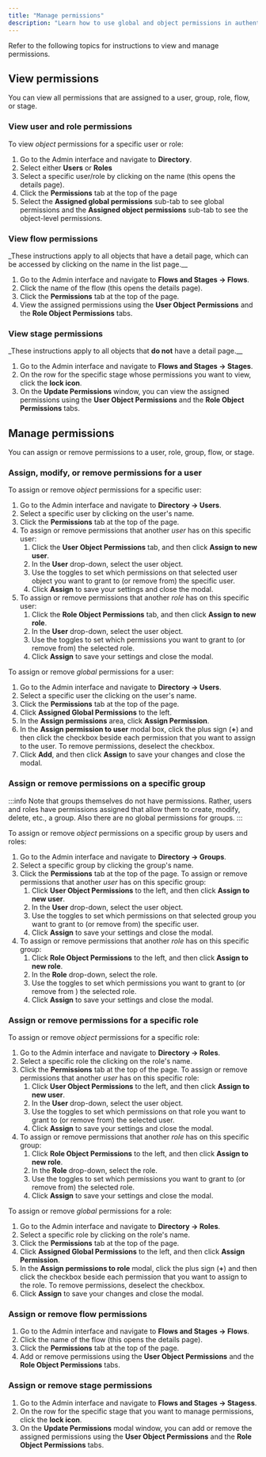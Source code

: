 ```yaml
---
title: "Manage permissions"
description: "Learn how to use global and object permissions in authentik."
---
```


Refer to the following topics for instructions to view and manage permissions.

## View permissions

You can view all permissions that are assigned to a user, group, role, flow, or stage.

### View user and role permissions

To view _object_ permissions for a specific user or role:

1. Go to the Admin interface and navigate to **Directory**.
2. Select either **Users** or **Roles**
3. Select a specific user/role by clicking on the name (this opens the details page).
4. Click the **Permissions** tab at the top of the page
5. Select the **Assigned global permissions** sub-tab to see global permissions and the **Assigned object permissions** sub-tab to see the object-level permissions.

### View flow permissions

\_These instructions apply to all objects that have a detail page, which can be accessed by clicking on the name in the list page.\_\_

1. Go to the Admin interface and navigate to **Flows and Stages -> Flows**.
2. Click the name of the flow (this opens the details page).
3. Click the **Permissions** tab at the top of the page.
4. View the assigned permissions using the **User Object Permissions** and the **Role Object Permissions** tabs.

### View stage permissions

\_These instructions apply to all objects that **do not** have a detail page.\_\_

1. Go to the Admin interface and navigate to **Flows and Stages -> Stages**.
2. On the row for the specific stage whose permissions you want to view, click the **lock icon**.
3. On the **Update Permissions** window, you can view the assigned permissions using the **User Object Permissions** and the **Role Object Permissions** tabs.

## Manage permissions

You can assign or remove permissions to a user, role, group, flow, or stage.

### Assign, modify, or remove permissions for a user

To assign or remove _object_ permissions for a specific user:

1. Go to the Admin interface and navigate to **Directory -> Users**.
2. Select a specific user by clicking on the user's name.
3. Click the **Permissions** tab at the top of the page.
4. To assign or remove permissions that another _user_ has on this specific user:
    1. Click the **User Object Permissions** tab, and then click **Assign to new user**.
    2. In the **User** drop-down, select the user object.
    3. Use the toggles to set which permissions on that selected user object you want to grant to (or remove from) the specific user.
    4. Click **Assign** to save your settings and close the modal.
5. To assign or remove permissions that another _role_ has on this specific user:
    1. Click the **Role Object Permissions** tab, and then click **Assign to new role**.
    2. In the **User** drop-down, select the user object.
    3. Use the toggles to set which permissions you want to grant to (or remove from) the selected role.
    4. Click **Assign** to save your settings and close the modal.

To assign or remove _global_ permissions for a user:

1. Go to the Admin interface and navigate to **Directory -> Users**.
2. Select a specific user the clicking on the user's name.
3. Click the **Permissions** tab at the top of the page.
4. Click **Assigned Global Permissions** to the left.
5. In the **Assign permissions** area, click **Assign Permission**.
6. In the **Assign permission to user** modal box, click the plus sign (**+**) and then click the checkbox beside each permission that you want to assign to the user. To remove permissions, deselect the checkbox.
7. Click **Add**, and then click **Assign** to save your changes and close the modal.

### Assign or remove permissions on a specific group

:::info
Note that groups themselves do not have permissions. Rather, users and roles have permissions assigned that allow them to create, modify, delete, etc., a group.
Also there are no global permissions for groups.
:::

To assign or remove _object_ permissions on a specific group by users and roles:

1. Go to the Admin interface and navigate to **Directory -> Groups**.
2. Select a specific group by clicking the group's name.
3. Click the **Permissions** tab at the top of the page.
   To assign or remove permissions that another _user_ has on this specific group:
    1. Click **User Object Permissions** to the left, and then click **Assign to new user**.
    2. In the **User** drop-down, select the user object.
    3. Use the toggles to set which permissions on that selected group you want to grant to (or remove from) the specific user.
    4. Click **Assign** to save your settings and close the modal.
4. To assign or remove permissions that another _role_ has on this specific group:
    1. Click **Role Object Permissions** to the left, and then click **Assign to new role**.
    2. In the **Role** drop-down, select the role.
    3. Use the toggles to set which permissions you want to grant to (or remove from ) the selected role.
    4. Click **Assign** to save your settings and close the modal.

### Assign or remove permissions for a specific role

To assign or remove _object_ permissions for a specific role:

1. Go to the Admin interface and navigate to **Directory -> Roles**.
2. Select a specific role the clicking on the role's name.
3. Click the **Permissions** tab at the top of the page.
   To assign or remove permissions that another _user_ has on this specific role:
    1. Click **User Object Permissions** to the left, and then click **Assign to new user**.
    2. In the **User** drop-down, select the user object.
    3. Use the toggles to set which permissions on that role you want to grant to (or remove from) the selected user.
    4. Click **Assign** to save your settings and close the modal.
4. To assign or remove permissions that another _role_ has on this specific group:
    1. Click **Role Object Permissions** to the left, and then click **Assign to new role**.
    2. In the **Role** drop-down, select the role.
    3. Use the toggles to set which permissions you want to grant to (or remove from) the selected role.
    4. Click **Assign** to save your settings and close the modal.

To assign or remove _global_ permissions for a role:

1. Go to the Admin interface and navigate to **Directory -> Roles**.
2. Select a specific role by clicking on the role's name.
3. Click the **Permissions** tab at the top of the page.
4. Click **Assigned Global Permissions** to the left, and then click **Assign Permission**.
5. In the **Assign permissions to role** modal, click the plus sign (**+**) and then click the checkbox beside each permission that you want to assign to the role. To remove permissions, deselect the checkbox.
6. Click **Assign** to save your changes and close the modal.

### Assign or remove flow permissions

1. Go to the Admin interface and navigate to **Flows and Stages -> Flows**.
2. Click the name of the flow (this opens the details page).
3. Click the **Permissions** tab at the top of the page.
4. Add or remove permissions using the **User Object Permissions** and the **Role Object Permissions** tabs.

### Assign or remove stage permissions

1. Go to the Admin interface and navigate to **Flows and Stages -> Stagess**.
2. On the row for the specific stage that you want to manage permissions, click the **lock icon**.
3. On the **Update Permissions** modal window, you can add or remove the assigned permissions using the **User Object Permissions** and the **Role Object Permissions** tabs.
